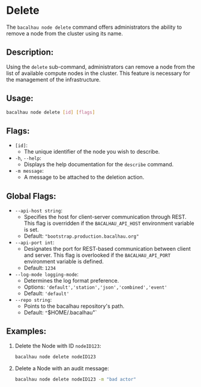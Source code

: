 # Delete

The `bacalhau node delete` command offers administrators the ability to remove a node from the cluster using its name.

## Description:

Using the `delete` sub-command, administrators can remove a node from the list of available compute nodes in the cluster. This feature is necessary for the management of the infrastructure.

## Usage:

```bash
bacalhau node delete [id] [flags]
```

## Flags:

* `[id]`:
  * The unique identifier of the node you wish to describe.
* `-h`, `--help`:
  * Displays the help documentation for the `describe` command.
* `-m message`:
  * A message to be attached to the deletion action.

## Global Flags:

* `--api-host string`:
  * Specifies the host for client-server communication through REST. This flag is overridden if the `BACALHAU_API_HOST` environment variable is set.
  * Default: `"bootstrap.production.bacalhau.org"`
* `--api-port int`:
  * Designates the port for REST-based communication between client and server. This flag is overlooked if the `BACALHAU_API_PORT` environment variable is defined.
  * Default: `1234`
* `--log-mode logging-mode`:
  * Determines the log format preference.
  * Options: `'default','station','json','combined','event'`
  * Default: `'default'`
* `--repo string`:
  * Points to the bacalhau repository's path.
  * Default: `"`$HOME/.bacalhau"\`

## Examples:

1.  Delete the Node with ID `nodeID123`:

    ```bash
    bacalhau node delete nodeID123
    ```
2.  Delete a Node with an audit message:

    ```bash
    bacalhau node delete nodeID123 -m "bad actor"
    ```
